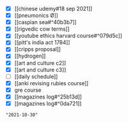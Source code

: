 - [x] [[chinese udemy#18 sep 2021]]
- [x] [[pneumonics Ø]]
- [x] [[caspian sea#^40b3b7]]
- [x] [[rigvedic cow terms]]
- [x] [[youtube ethics harvard course#^079d5c]]
- [x] [[pitt's india act 1784]]
- [x] [[cripps proposal]]
- [x] [[hydrogen]]
- [x] [[art and culture c2]]
- [x] [[art and culture c3]]
- [ ] [[daily schedule]]
- [x] [[anki revising rubies course]]
- [x] gre course
- [x] [[magazines log#^25b13d]]
- [x] [[magazines log#^0da721]]

```query 2021-10-12 18:06
"2021-10-30"
```